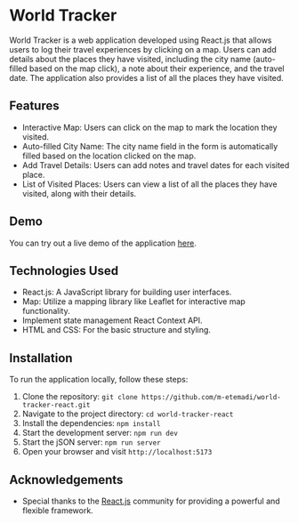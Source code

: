 # World Tracker

World Tracker is a web application developed using React.js that allows users to log their travel experiences by clicking on a map. Users can add details about the places they have visited, including the city name (auto-filled based on the map click), a note about their experience, and the travel date. The application also provides a list of all the places they have visited.

## Features

- Interactive Map: Users can click on the map to mark the location they visited.
- Auto-filled City Name: The city name field in the form is automatically filled based on the location clicked on the map.
- Add Travel Details: Users can add notes and travel dates for each visited place.
- List of Visited Places: Users can view a list of all the places they have visited, along with their details.

## Demo

You can try out a live demo of the application [here](https://worldtracker-etemadi.netlify.app/).

## Technologies Used

- React.js: A JavaScript library for building user interfaces.
- Map: Utilize a mapping library like Leaflet for interactive map functionality.
- Implement state management React Context API.
- HTML and CSS: For the basic structure and styling.

## Installation

To run the application locally, follow these steps:

1. Clone the repository: `git clone https://github.com/m-etemadi/world-tracker-react.git`
2. Navigate to the project directory: `cd world-tracker-react`
3. Install the dependencies: `npm install`
4. Start the development server: `npm run dev`
5. Start the jSON server: `npm run server`
6. Open your browser and visit `http://localhost:5173`

## Acknowledgements

- Special thanks to the [React.js](https://reactjs.org/) community for providing a powerful and flexible framework.
